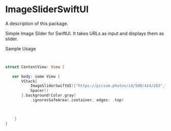 # ImageSliderSwiftUI

A description of this package.

Simple Image Slider for SwiftUI. It takes URLs as input and displays them as slider.

Sample Usage 

```swift


struct ContentView: View {
    
   var body: some View {
       VStack{
           ImageSliderSwiftUI(["https://picsum.photos/id/500/414/283","https://picsum.photos/id/501/200/100","https://picsum.photos/id/502/200/283"]).aspectRatio(414/283, contentMode: .fit)
           Spacer()
       }.background(Color.gray)
           .ignoresSafeArea(.container, edges: .top)
        
        

    }
}

```
